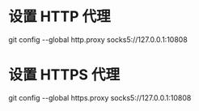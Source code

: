 # 设置 HTTP 代理
git config --global http.proxy socks5://127.0.0.1:10808
  

# 设置 HTTPS 代理
git config --global https.proxy socks5://127.0.0.1:10808